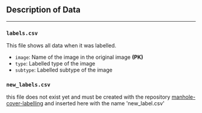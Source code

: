 ## Description of Data
------------

### `labels.csv` 

This file shows all data when it was labelled.

- `image`: Name of the image in the original image __(PK)__
- `type`: Labelled type of the image
- `subtype`: Labelled subtype of the image


### `new_labels.csv`

this file does not exist yet and must be created with the repository [manhole-cover-labelling](https://github.com/FiratSaritas/manhole-cover-labelling) and inserted here with the name 'new_label.csv'

